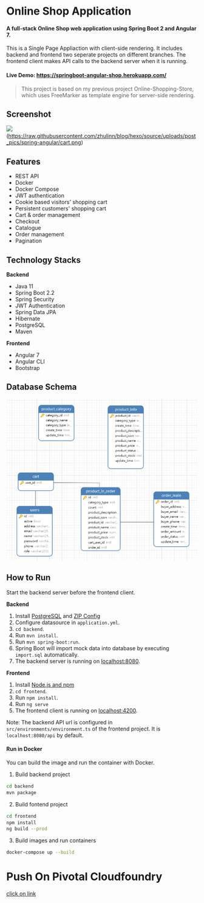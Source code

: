 # Online Shop Application

#### A full-stack Online Shop web application using Spring Boot 2 and Angular 7. 
This is a Single Page Appliaction with client-side rendering. It includes backend and frontend  two seperate projects on different branches.
The frontend client makes API calls to the backend server when it is running.

  #### Live Demo: https://springboot-angular-shop.herokuapp.com/

> This project is based on my previous project Online-Shopping-Store, which uses FreeMarker as template engine for server-side rendering. 

## Screenshot
![](https://github.com/Raju-Kshirsagar/raju.kshirsagar151-gmail.com/upload/master/cart.png)(https://raw.githubusercontent.com/zhulinn/blog/hexo/source/uploads/post_pics/spring-angular/cart.png)

## Features
- REST API
- Docker
- Docker Compose
- JWT authentication
- Cookie based visitors' shopping cart
- Persistent customers' shopping cart
- Cart & order management
- Checkout
- Catalogue
- Order management
- Pagination
## Technology Stacks
**Backend**
  - Java 11
  - Spring Boot 2.2
  - Spring Security
  - JWT Authentication
  - Spring Data JPA
  - Hibernate
  - PostgreSQL
  - Maven

**Frontend**
  - Angular 7
  - Angular CLI
  - Bootstrap

## Database Schema

![](https://raw.githubusercontent.com/zhulinn/blog/hexo/source/uploads/post_pics/spring-angular/db.png)

## How to  Run

Start the backend server before the frontend client.  

**Backend**

  1. Install [PostgreSQL](https://www.postgresql.org/download/) and [ZIP Config](https://feilerdev.wordpress.com/2017/12/05/installing-postgresql-on-windows-using-zip-archive-without-the-installer/)
  2. Configure datasource in `application.yml`.
  3. `cd backend`.
  4. Run `mvn install`.
  5. Run `mvn spring-boot:run`.
  6. Spring Boot will import mock data into database by executing `import.sql` automatically.
  7. The backend server is running on [localhost:8080]().

**Frontend**
  1. Install [Node.js and npm](https://www.npmjs.com/get-npm)
  2. `cd frontend`.
  3. Run `npm install`.
  4. Run `ng serve`
  5. The frontend client is running on [localhost:4200]().
  
Note: The backend API url is configured in `src/environments/environment.ts` of the frontend project. It is `localhost:8080/api` by default.
  
#### Run in Docker
You can build the image and run the container with Docker. 
1. Build backend project
```bash
cd backend
mvn package
```
2. Build fontend project
```bash
cd frontend
npm install
ng build --prod
```
3. Build images and run containers
```bash
docker-compose up --build
```

# Push On Pivotal Cloudfoundry 

 [click on link](https://pivotal.io/platform/pcf-tutorials/getting-started-with-pivotal-cloud-foundry/view-the-logs)
